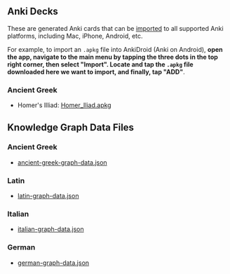Anki Decks
----------

These are generated Anki cards that can be [imported](https://www.wikihow.com/Open-APKG-Files) to all supported Anki platforms, including Mac, iPhone, Android, etc.

For example, to import an `.apkg` file into AnkiDroid (Anki on Android), __open the app, navigate to the main menu by tapping the three dots in the top right corner, then select "Import". Locate and tap the `.apkg` file downloaded here we want to import, and finally, tap "ADD"__.

### Ancient Greek

- Homer's Illiad: [Homer_Iliad.apkg](https://github.com/QubitPi/Antiqua/releases/download/release-tag/Homer_Iliad.apkg)

Knowledge Graph Data Files
--------------------------

### Ancient Greek

- [ancient-greek-graph-data.json](https://github.com/QubitPi/Antiqua/releases/download/release-tag/ancient-greek-graph-data.json)

### Latin

- [latin-graph-data.json](https://github.com/QubitPi/Antiqua/releases/download/release-tag/latin-graph-data.json)

### Italian

- [italian-graph-data.json](https://github.com/QubitPi/Antiqua/releases/download/release-tag/italian-graph-data.json)

### German

- [german-graph-data.json](https://github.com/QubitPi/Antiqua/releases/download/release-tag/german-graph-data.json)

